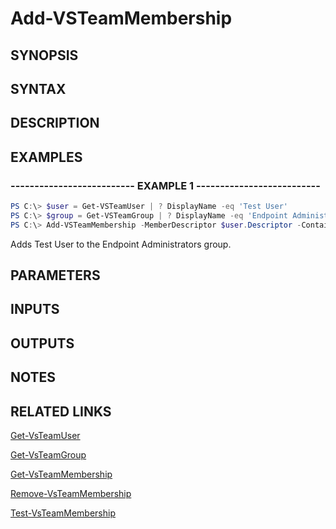 <!-- #include "./common/header.md" -->

# Add-VSTeamMembership

## SYNOPSIS

<!-- #include "./synopsis/Add-VSTeamMembership.md" -->

## SYNTAX

## DESCRIPTION

<!-- #include "./synopsis/Add-VSTeamMembership.md" -->

## EXAMPLES

### -------------------------- EXAMPLE 1 --------------------------

```PowerShell
PS C:\> $user = Get-VSTeamUser | ? DisplayName -eq 'Test User'
PS C:\> $group = Get-VSTeamGroup | ? DisplayName -eq 'Endpoint Administrators'
PS C:\> Add-VSTeamMembership -MemberDescriptor $user.Descriptor -ContainerDescriptor $group.Descriptor
```

Adds Test User to the Endpoint Administrators group.

## PARAMETERS

<!-- #include "./params/memberDescriptor.md" -->

<!-- #include "./params/containerDescriptor.md" -->

## INPUTS

## OUTPUTS

## NOTES

## RELATED LINKS

[Get-VsTeamUser](Get-VsTeamUser.md)

[Get-VsTeamGroup](Get-VsTeamGroup.md)

[Get-VsTeamMembership](Get-VsTeamMembership.md)

[Remove-VsTeamMembership](Remove-VsTeamMembership.md)

[Test-VsTeamMembership](Test-VsTeamMembership.md)
